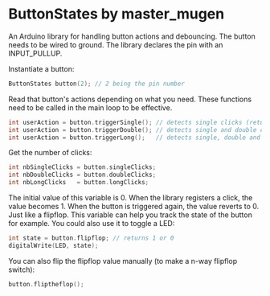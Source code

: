# ButtonStates by master_mugen
An Arduino library for handling button actions and debouncing. 
The button needs to be wired to ground. The library declares the pin with an INPUT_PULLUP.

Instantiate a button:
```cpp
ButtonStates button(2); // 2 being the pin number
```

Read that button's actions depending on what you need. These functions need to be called in the main loop to be effective.
```cpp
int userAction = button.triggerSingle(); // detects single clicks (returns 1)
int userAction = button.triggerDouble(); // detects single and double clicks (returns 2)
int userAction = button.triggerLong();   // detects single, double and long clicks (returns 3)
```

Get the number of clicks:
```cpp
int nbSingleClicks = button.singleClicks;
int nbDoubleClicks = button.doubleClicks;
int nbLongClicks   = button.longClicks;
```

The initial value of this variable is 0. When the library registers a click, the value becomes 1. When the button is triggered again, the value reverts to 0. Just like a flipflop. This variable can help you track the state of the button for example. You could also use it to toggle a LED:
```cpp
int state = button.flipflop; // returns 1 or 0
digitalWrite(LED, state);
```

You can also flip the flipflop value manually (to make a n-way flipflop switch):
```cpp
button.fliptheflop();
```
